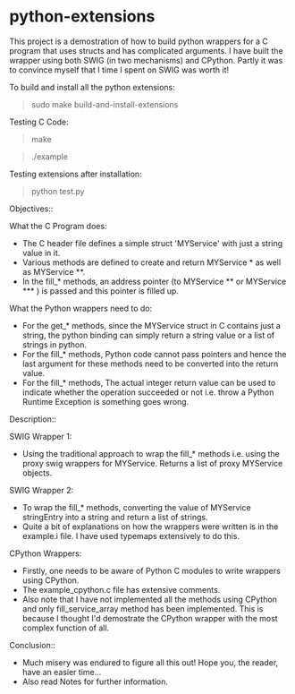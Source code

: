 python-extensions
=================

This project is a demostration of how to build python wrappers for a C program that uses structs and has complicated arguments. I have built the wrapper using both SWIG (in two mechanisms) and CPython. Partly it was to convince myself that I time I spent on SWIG was worth it!

To build and install all the python extensions:

> sudo make build-and-install-extensions

Testing C Code:

> make

> ./example

Testing extensions after installation:
> python test.py

Objectives::

What the C Program does:
* The C header file defines a simple struct 'MYService' with just a string value in it.
* Various methods are defined to create and return MYService * as well as MYService **.
* In the fill_* methods, an address pointer (to MYService ** or MYService *** ) is passed and this pointer is filled up.

What the Python wrappers need to do:
* For the get_* methods, since the MYService struct in C contains just a string, the python binding can simply return a string value or a list of strings in python.
* For the fill_* methods, Python code cannot pass pointers and hence the last argument for these methods need to be converted into the return value.
* For the fill_* methods, The actual integer return value can be used to indicate whether the operation succeeded or not i.e. throw a Python Runtime Exception is something goes wrong.

Description::

SWIG Wrapper 1:
* Using the traditional approach to wrap the fill_* methods i.e. using the proxy swig wrappers for MYService. Returns a list of proxy MYService objects.

SWIG Wrapper 2:
* To wrap the fill_* methods, converting the value of MYService stringEntry into a string and return a list of strings.
* Quite a bit of explanations on how the wrappers were written is in the example.i file. I have used typemaps extensively to do this.

CPython Wrappers:
* Firstly, one needs to be aware of Python C modules to write wrappers using CPython.
* The example_cpython.c file has extensive comments.
* Also note that I have not implemented all the methods using CPython and only fill_service_array method has been implemented. This is because I thought I'd demostrate the CPython wrapper with the most complex function of all.

Conclusion::
* Much misery was endured to figure all this out! Hope you, the reader, have an easier time...
* Also read Notes for further information.
